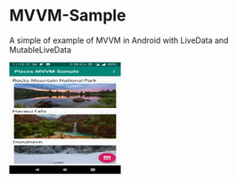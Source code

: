 # MVVM-Sample
A simple of example of MVVM in Android with LiveData and MutableLiveData 

<img src="images/1.png" style="width:200px;height:200px"></img>
